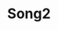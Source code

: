 ---
title: "Song2"
image: "/images/song1.jpg"
audio: "/audio/song1.jpg"
description: "This is an example song."
tags: ["tag1", "tag2"]
detailedPage: "/songdetails/song1"
---